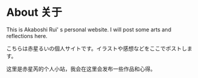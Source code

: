 # About  关于

This is Akaboshi Rui' s personal website. I will post some arts and reflections here.

こちらは赤星るいの個人サイトです。イラストや感想などをここでポストします。

这里是赤星芮的个人小站，我会在这里会发布一些作品和心得。
